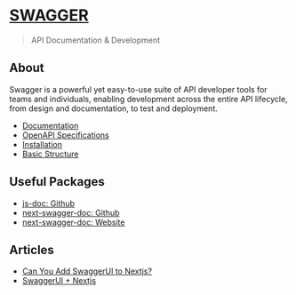 # [SWAGGER](https://swagger.io/)
> API Documentation & Development

## About
Swagger is a powerful yet easy-to-use suite of API developer tools for teams and individuals, enabling development across the entire API lifecycle, from design and documentation, to test and deployment.

- [Documentation](https://swagger.io/docs/)
- [OpenAPI Specifications](https://swagger.io/specification/)
- [Installation](https://swagger.io/docs/open-source-tools/swagger-ui/usage/installation/)
- [Basic Structure](https://swagger.io/docs/specification/basic-structure/)

## Useful Packages
- [js-doc: Github](https://github.com/Surnet/swagger-jsdoc)
- [next-swagger-doc: Github](https://github.com/jellydn/next-swagger-doc)
- [next-swagger-doc: Website](https://next-swagger-doc.productsway.com/)

## Articles
- [Can You Add SwaggerUI to Nextjs?](https://stackoverflow.com/questions/66955625/next-js-with-swagger)
- [SwaggerUI + Nextjs](https://blogs.perficient.com/2022/09/13/nextjs-swagger-openapi/)
